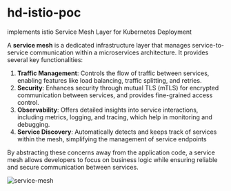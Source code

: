 # hd-istio-poc
implements istio Service Mesh Layer for Kubernetes Deployment

A  **service mesh**  is a dedicated infrastructure layer that manages service-to-service communication within a microservices architecture. It provides several key functionalities:

1.  **Traffic Management**: Controls the flow of traffic between services, enabling features like load balancing, traffic splitting, and retries.
2.  **Security**: Enhances security through mutual TLS (mTLS) for encrypted communication between services, and provides fine-grained access control.
3.  **Observability**: Offers detailed insights into service interactions, including metrics, logging, and tracing, which help in monitoring and debugging.
4.  **Service Discovery**: Automatically detects and keeps track of services within the mesh, simplifying the management of service endpoints

By abstracting these concerns away from the application code, a service mesh allows developers to focus on business logic while ensuring reliable and secure communication between services.


![service-mesh](https://github.com/user-attachments/assets/0ae1b8a9-7016-48db-8ff6-1a3d64365e98)
